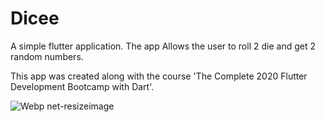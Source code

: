 # Dicee

A simple flutter application.
The app Allows the user to roll 2 die and get 2 random numbers.

This app was created along with the course 'The Complete 2020 Flutter Development Bootcamp with Dart'.

![Webp net-resizeimage](https://user-images.githubusercontent.com/22684921/80009771-c95f9980-84c9-11ea-9816-04e0a1677dd1.png)
